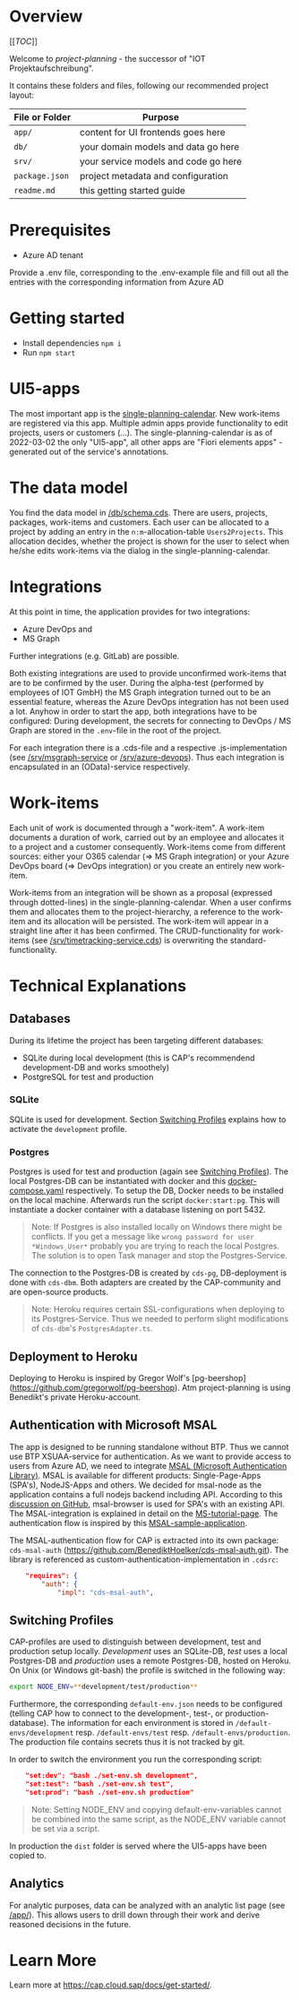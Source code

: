 # Overview

[[_TOC_]]

Welcome to _project-planning_ - the successor of "IOT Projektaufschreibung".

It contains these folders and files, following our recommended project layout:

| File or Folder | Purpose                              |
| -------------- | ------------------------------------ |
| `app/`         | content for UI frontends goes here   |
| `db/`          | your domain models and data go here  |
| `srv/`         | your service models and code go here |
| `package.json` | project metadata and configuration   |
| `readme.md`    | this getting started guide           |

# Prerequisites

- Azure AD tenant

Provide a .env file, corresponding to the .env-example file and fill out all the entries with the corresponding information from Azure AD

# Getting started

- Install dependencies `npm i`
- Run `npm start`

# UI5-apps

The most important app is the [single-planning-calendar](/app/single-planning-calendar/). New work-items are registered via this app. Multiple admin apps provide functionality to edit projects, users or customers (...). The single-planning-calendar is as of 2022-03-02 the only "UI5-app", all other apps are "Fiori elements apps" - generated out of the service's annotations.

# The data model

You find the data model in [/db/schema.cds](/db/schema.cds). There are users, projects, packages, work-items and customers. Each user can be allocated to a project by adding an entry in the `n:m`-allocation-table `Users2Projects`. This allocation decides, whether the project is shown for the user to select when he/she edits work-items via the dialog in the single-planning-calendar.

# Integrations

At this point in time, the application provides for two integrations:

- Azure DevOps and
- MS Graph

Further integrations (e.g. GitLab) are possible.

Both existing integrations are used to provide unconfirmed work-items that are to be confirmed by the user. During the alpha-test (performed by employees of IOT GmbH) the MS Graph integration turned out to be an essential feature, whereas the Azure DevOps integration has not been used a lot. Anyhow in order to start the app, both integrations have to be configured: During development, the secrets for connecting to DevOps / MS Graph are stored in the `.env`-file in the root of the project.

For each integration there is a .cds-file and a respective .js-implementation (see [/srv/msgraph-service](/srv/msgraph-service.cds) or [/srv/azure-devops](/srv/azure-devops.cds)). Thus each integration is encapsulated in an (OData)-service respectively.

# Work-items

Each unit of work is documented through a "work-item". A work-item documents a duration of work, carried out by an employee and allocates it to a project and a customer consequently. Work-items come from different sources: either your O365 calendar (=> MS Graph integration) or your Azure DevOps board (=> DevOps integration) or you create an entirely new work-item.

Work-items from an integration will be shown as a proposal (expressed through dotted-lines) in the single-planning-calendar. When a user confirms them and allocates them to the project-hierarchy, a reference to the work-item and its allocation will be persisted. The work-item will appear in a straight line after it has been confirmed. The CRUD-functionality for work-items (see [/srv/timetracking-service.cds](/srv/timetracking-service.cds)) is overwriting the standard-functionality.

# Technical Explanations

## Databases

During its lifetime the project has been targeting different databases:

- SQLite during local development (this is CAP's recommendend development-DB and works smoothely)
- PostgreSQL for test and production

### SQLite

SQLite is used for development. Section [Switching Profiles](#switching-profiles) explains how to activate the `development` profile.

### Postgres

Postgres is used for test and production (again see [Switching Profiles](#switching-profiles)). The local Postgres-DB can be instantiated with docker and this [docker-compose.yaml](./docker-compose.yaml) respectively. To setup the DB, Docker needs to be installed on the local machine. Afterwards run the script `docker:start:pg`. This will instantiate a docker container with a database listening on port 5432.

> Note:
> If Postgres is also installed locally on Windows there might be conflicts. If you get a message like `wrong password for user *Windows_User*` probably you are trying to reach the local Postgres. The solution is to open Task manager and stop the Postgres-Service.

The connection to the Postgres-DB is created by `cds-pg`, DB-deployment is done with `cds-dbm`. Both adapters are created by the CAP-community and are open-source products.

> Note:
> Heroku requires certain SSL-configurations when deploying to its Postgres-Service. Thus we needed to perform slight modifications of `cds-dbm`'s `PostgresAdapter.ts`.

## Deployment to Heroku

Deploying to Heroku is inspired by Gregor Wolf's [pg-beershop] (https://github.com/gregorwolf/pg-beershop). Atm project-planning is using Benedikt's private Heroku-account.

<!-- TODO: Add IOT Heroku deployment -->

## Authentication with Microsoft MSAL

The app is designed to be running standalone without BTP. Thus we cannot use BTP XSUAA-service for authentication. As we want to provide access to users from Azure AD, we need to integrate [MSAL (Microsoft Authentication Library)](https://www.npmjs.com/package/@azure/msal-node). MSAL is available for different products: Single-Page-Apps (SPA's), NodeJS-Apps and others. We decided for msal-node as the application contains a full nodejs backend including API. According to this [discussion on GitHub](https://github.com/AzureAD/microsoft-authentication-library-for-js/discussions/3549), msal-browser is used for SPA's with an existing API. The MSAL-integration is explained in detail on the [MS-tutorial-page](https://docs.microsoft.com/de-de/azure/active-directory/develop/msal-node-migration). The authentication flow is inspired by this [MSAL-sample-application](https://github.com/Azure-Samples/ms-identity-node).

The MSAL-authentication flow for CAP is extracted into its own package: `cds-msal-auth` (https://github.com/BenediktHoelker/cds-msal-auth.git). The library is referenced as custom-authentication-implementation in `.cdsrc`:

```json
    "requires": {
        "auth": {
            "impl": "cds-msal-auth",
```

## Switching Profiles

CAP-profiles are used to distinguish between development, test and production setup locally. _Development_ uses an SQLite-DB, _test_ uses a local Postgres-DB and _production_ uses a remote Postgres-DB, hosted on Heroku. On Unix (or Windows git-bash) the profile is switched in the following way:

```sh
export NODE_ENV=**development/test/production**
```

Furthermore, the corresponding `default-env.json` needs to be configured (telling CAP how to connect to the development-, test-, or production-database). The information for each environment is stored in `/default-envs/development` resp. `/default-envs/test` resp. `/default-envs/production`. The production file contains secrets thus it is not tracked by git.

In order to switch the environment you run the corresponding script:

```json
    "set:dev": "bash ./set-env.sh development",
    "set:test": "bash ./set-env.sh test",
    "set:prod": "bash ./set-env.sh production"
```

> Note:
> Setting NODE_ENV and copying default-env-variables cannot be combined into the same script, as the NODE_ENV variable cannot be set via a script.

In production the `dist` folder is served where the UI5-apps have been copied to.

## Analytics

For analytic purposes, data can be analyzed with an analytic list page (see [/app/](/app/workitems-alp/)). This allows users to drill down through their work and derive reasoned decisions in the future.

# Learn More

Learn more at https://cap.cloud.sap/docs/get-started/.
